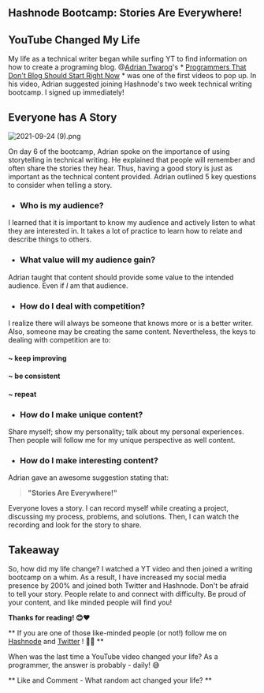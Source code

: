 ## Hashnode Bootcamp: Stories Are Everywhere!

## YouTube Changed My Life

My life as a technical writer began while surfing YT to find information on how to create a programing blog.  @[Adrian Twarog](@adriantwarog)'s * [Programmers That Don't Blog Should Start Right Now](https://www.youtube.com/watch?v=fxLFjOa-9UY)  *  was one of the first videos to pop up.  In his video, Adrian suggested joining Hashnode's two week technical writing bootcamp. I signed up immediately! 

## Everyone has A Story


![2021-09-24 (9).png](https://cdn.hashnode.com/res/hashnode/image/upload/v1632789834007/8q3L5YYLU.png)

On day 6 of the bootcamp, Adrian spoke on the importance of using storytelling in technical writing.  He explained that people will remember and often share the stories they hear.  Thus, having a good story is just as important as the technical content provided. Adrian outlined 5 key questions to consider when telling a story.


* ### Who is my audience?

I learned that it is important to know my audience and actively listen to what they are interested in. It takes a lot of practice to learn how to relate and describe things to others. 

* ### What value will my audience gain?

Adrian taught that content should provide some value to the intended audience.  Even if *I* am that audience.

* ### How do I deal with competition?

I realize there will always be someone that knows more or is a better writer. Also, someone may be creating the same content. Nevertheless, the keys to dealing with competition are to:

#### ~ keep improving
#### ~ be consistent
#### ~ repeat 

* ### How do I make unique content?
 
Share myself; show my personality; talk about my personal experiences. Then people will follow me for my unique perspective as well content.
 
* ### How do I make interesting content?

Adrian gave an awesome suggestion stating that:

>**"Stories Are Everywhere!"**

Everyone loves a story.  I can record myself while creating a project, discussing my process, problems, and solutions. Then, I can watch the recording and look for the story to share.

## Takeaway
So, how did my life change?  I watched a YT video and then joined a writing bootcamp on a whim.  As a result, I have increased my social media presence by 200% and joined both Twitter and Hashnode. Don't be afraid to tell your story.  People relate to and connect with difficulty.  Be proud of your content, and like minded people will find you!

 **Thanks for reading! 😊❤️**

** If you are one of those like-minded people (or not!) follow me on  [Hashnode](https://hashnode.com/@InstincDev)  and  [Twitter](https://twitter.com/instincdev) ! 🐤🐤 **

When was the last time a YouTube video changed your life?  As a programmer, the answer is probably - daily! 😅 

** Like and Comment - What random act changed your life? **